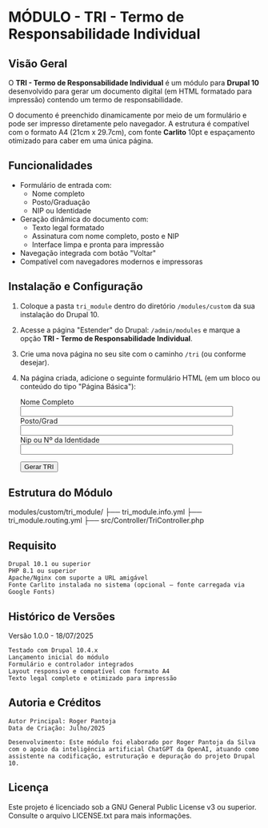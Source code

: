 # MÓDULO - TRI - Termo de Responsabilidade Individual

## Visão Geral

O **TRI - Termo de Responsabilidade Individual** é um módulo para **Drupal 10** desenvolvido para gerar um documento digital (em HTML formatado para impressão) contendo um termo de responsabilidade.

O documento é preenchido dinamicamente por meio de um formulário e pode ser impresso diretamente pelo navegador. A estrutura é compatível com o formato A4 (21cm x 29.7cm), com fonte **Carlito** 10pt e espaçamento otimizado para caber em uma única página.

## Funcionalidades

- Formulário de entrada com:
  - Nome completo
  - Posto/Graduação
  - NIP ou Identidade
- Geração dinâmica do documento com:
  - Texto legal formatado
  - Assinatura com nome completo, posto e NIP
  - Interface limpa e pronta para impressão
- Navegação integrada com botão "Voltar"
- Compatível com navegadores modernos e impressoras

## Instalação e Configuração

1. Coloque a pasta `tri_module` dentro do diretório `/modules/custom` da sua instalação do Drupal 10.
2. Acesse a página "Estender" do Drupal: `/admin/modules` e marque a opção **TRI - Termo de Responsabilidade Individual**.
3. Crie uma nova página no seu site com o caminho `/tri` (ou conforme desejar).
4. Na página criada, adicione o seguinte formulário HTML (em um bloco ou conteúdo do tipo "Página Básica"):

   <form method="POST" action="drupal10/web/tri/gerar">
    <div class="form-group">
        <label for="nomeCompleto">Nome Completo</label> <input class="form-control" style="text-transform:uppercase;" type="text" maxlength="50" size="50" name="nome_completo" id="nomecompleto" required="">
    </div>
    <div class="form-group">
        <label for="PostGrad">Posto/Grad</label> <input class="form-control" style="text-transform:uppercase;" type="text" maxlength="50" size="50" name="post_grad" id="postgrad" required="">
    </div>
    <div class="form-group">
        <label for="NipUsuario">Nip ou Nº da Identidade</label> <input class="form-control" style="text-transform:uppercase;" type="text" maxlength="50" size="50" name="NipUsuario" required="required" id="nipUsuario">
    </div>
    <p>
        <button class="btn btn-primary form-submit" type="submit">Gerar TRI</button>
    </p>
</form>

 ## Estrutura do Módulo 
    
 modules/custom/tri_module/
├── tri_module.info.yml
├── tri_module.routing.yml
├── src/Controller/TriController.php

 
 ## Requisito

    Drupal 10.1 ou superior
    PHP 8.1 ou superior
    Apache/Nginx com suporte a URL amigável
    Fonte Carlito instalada no sistema (opcional — fonte carregada via Google Fonts)

## Histórico de Versões
Versão 1.0.0 - 18/07/2025

    Testado com Drupal 10.4.x
    Lançamento inicial do módulo
    Formulário e controlador integrados
    Layout responsivo e compatível com formato A4
    Texto legal completo e otimizado para impressão

## Autoria e Créditos

    Autor Principal: Roger Pantoja
    Data de Criação: Julho/2025

    Desenvolvimento: Este módulo foi elaborado por Roger Pantoja da Silva com o apoio da inteligência artificial ChatGPT da OpenAI, atuando como assistente na codificação, estruturação e depuração do projeto Drupal 10.

## Licença

Este projeto é licenciado sob a GNU General Public License v3 ou superior. Consulte o arquivo LICENSE.txt para mais informações.
